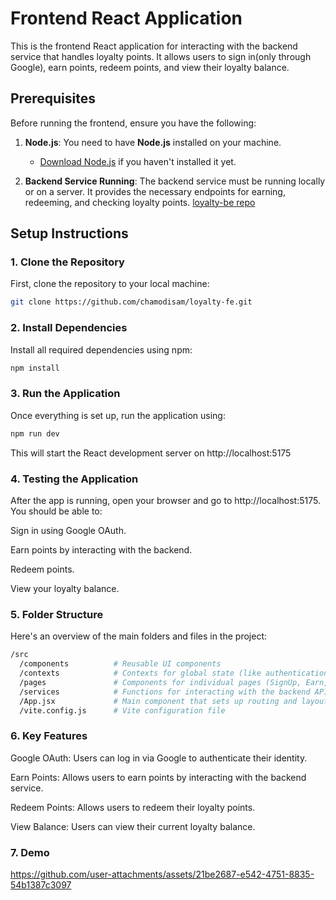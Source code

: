 # Frontend React Application

This is the frontend React application for interacting with the backend service that handles loyalty points. It allows users to sign in(only through Google), earn points, redeem points, and view their loyalty balance.

## Prerequisites

Before running the frontend, ensure you have the following:

1. **Node.js**: You need to have **Node.js** installed on your machine.
   - [Download Node.js](https://nodejs.org/) if you haven't installed it yet.
   
2. **Backend Service Running**: The backend service must be running locally or on a server. It provides the necessary endpoints for earning, redeeming, and checking loyalty points.
[loyalty-be repo](https://github.com/chamodisam/loyalty-be)

## Setup Instructions

### 1. Clone the Repository

First, clone the repository to your local machine:

```bash
git clone https://github.com/chamodisam/loyalty-fe.git
```
### 2. Install Dependencies
Install all required dependencies using npm:

```bash
npm install
```
### 3. Run the Application
Once everything is set up, run the application using:

```bash
npm run dev
```
This will start the React development server on http://localhost:5175

### 4. Testing the Application
After the app is running, open your browser and go to http://localhost:5175. You should be able to:

Sign in using Google OAuth.

Earn points by interacting with the backend.

Redeem points.

View your loyalty balance.

### 5. Folder Structure
Here's an overview of the main folders and files in the project:

```bash
/src
  /components          # Reusable UI components
  /contexts            # Contexts for global state (like authentication)
  /pages               # Components for individual pages (SignUp, Earn, Redeem, History)
  /services            # Functions for interacting with the backend API
  /App.jsx             # Main component that sets up routing and layout
  /vite.config.js      # Vite configuration file
```
### 6. Key Features
Google OAuth: Users can log in via Google to authenticate their identity.

Earn Points: Allows users to earn points by interacting with the backend service.

Redeem Points: Allows users to redeem their loyalty points.

View Balance: Users can view their current loyalty balance.


### 7. Demo


https://github.com/user-attachments/assets/21be2687-e542-4751-8835-54b1387c3097



